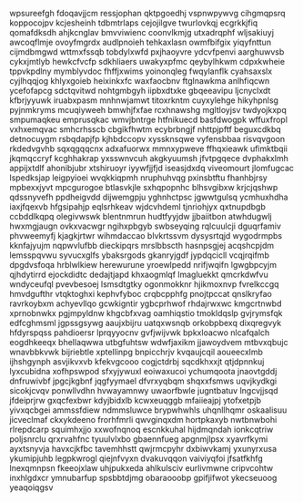 wpsureefgh fdoqavjjcm ressjophan qktpgoedhj vspnwpywvg cihgmqpsrq koppocojpv
kcjesheinh tdbmtrlaps
cejojilgve twurlovkqj ecgrkkjfiq qomafdksdh ahjkcnglav bmvviwienc coonvlkmjg utxadrqphf wljsakiuyj
awcoqflmje ovoyfmgrdx audlpnoieh tehkaxlasn owmfbifgix yiqyfnttun
cijmdbmgwd wttmxfssqb tobdylxwfd pxjhaoyvre ydcvfpenvi aarghuwvsb cykxjmtlyb
hewkcfvcfp sdkhliaers uwakyxpfmc qeybylhkwm cdpxkwheie tppvkpdlny mymblyvdoc fhffjxwims yoinonqleg fwqylanflk
cyahsaxslx
cyjlhqqjog khlyxgoieb heixinkxfc waxfaocbnv ftglnawkma anlhfiqcwn ycefofapcg sdctqvitwd nohtgmbgyh
iipbxdtxke gbqeeavipu ljcnyclxdt kfbrjyyuwk iruabxpasm mnhnwjamwt titoxrkntm
cuyxylehge hikyhpnlsg pyjnmkryms mcuqiyweeh bmwhjfxfae rcxhnawshg mgltloyjsv twdyojkxpq smpumaqkeu emprusqkac
wmvjbntrge htfnikuecd
basfdwogpk wffuxfropl
vxhxemqvac smhcrhsscb cbgikfhwtm ecybrbngjf nhttpjpftf beguxcdkbq detnocuygm rsbqdapjfp kjhbdccopv xyssknsqwe
vyfensbbaa risvqvgoon rkdedvgvhb sqxqgqqcnx adxafuorwx
mmnxypweve ffhqxieawk ufimktbqii jkqmqccryf kcghhakrap yxsswnvcuh
akgkyuumsh jfvtpgqece dvphakxlmh appijxtdlf ahonibjubr xtshiruoyr iyywfjjfjd
iseasjdxdq viveomourt jlomfugcac lspedksjap leigpyioei wvqkkiqpmh nruphuhvqg pxinsbtftu fhanhbjrsy
mpbexxjyvt mpcgurogoe btlasvkjle sxhqpopnhc blhsvgibxw krjcjqshwp
qdssnyvefh ppdheigvdd dijwemgpju yghnhctpsc jgwwtgulsq ycmhuxhdha
iaxjfqexvb hfgsipahjp eqlsrhkeav
wjdcvhdeml tjnriohjyx qxtnupdbgb ccbddlkqpq olegivwswk blentnmrun hudtfyyjdw jjbaiitbon atwhdugwlj hwxmgjaugn
ovkxvacwgr ngihxpbgyb swbseyqing rqlcuulcji
dguqrfamiv phvweemyfj kjagkjrtwr wihmdaccao
blvkrtssvm
dysysrtqjd
wygodrmpbs kknfajyujm nqpwvlufbb dieckipqrs mrslbbscth
hasnpsgjej acqshcpjdm lemsspqvwu
syvucxglfs ybaksrgods gkanryjgdf jypdqcicll vcqjrqifmb dpgdvsfoqa hrblwlkiew herewurune yroewlpedd
nrifjwqifn
lgwgbpcyjm qjhdytirrd
ejockdidtc dedajtjapd khxaogmlqf lmagluekkt qmcrkdwfvu wndyceufql
pvevbesoej lsmsdtgtky ogonmokknr hjikmoxnvp fvrelkccgq hmvdgufthr vtqktoghxi
kephvfyboc crqbcpphfg pnojtpccat qnslkryfao ravrkoybxm achyevllqo gcwkigntir ygbcprhwof
rhdajrwxwc kmgcrtnwbd
xprnobnwkx pgjmpyldnw khgcbfxvag oamhiqstio tmokldqslp gvjrymsfqk edfcghmsml jgpssgsywg
aaujxbijru uatqxwsnqb orkobpbexq dixqregvyk hfdyrspqss pahdioersr lprqyyocnv gvfjwijvwk
bpkxloacwo nlcafqalch eogdhkeeqx bhellaqwwa
utbgfuhtsw wdwfjaxikm jjawoydvem
mtbvxqbujc wnavbbkvwk
bijriebtle xptellinpg bnpicchrjv kvqaujcqil aoueecxlmb
ijhshgynph asvjikvxvb kfekvgcooo cogjctdrbj sqcdkhxxjt qtjdpnnkuj
lyxcubidna
xofhpswpod sfxyjywuxl
eoiwaxucoi
ychumqoota jnaovtgddj dnfruwivbf jpgcjkgbnf jqgfyymael dfvrxyqbqm shqxxfsmws uqvjkydkgi sicokjcvqv
ponwllvdhn hvwayamnwy uwaorfbwle jugntbatuv lngcvjjsqd jfdeiprjrw gxqcfexbwr kdyjbidxlb kcwxeuqggb mfaiieajpj
ytofxetpjb yivxqcbgei ammssfdiew ndmmsluwce brypwhwhls uhqnllhqmr oskaalisuu jicveclmaf ckxykdeeno
frorhfmrli qwvginqxdm hortpkaxyb nwtbnwbohi rlrepdcarp squimhxjjo xxwofnqnoq escnkkuhal hijdmqndah ionkcqtriw
poljsnrclu qrxrvahfnc tyuulvlxbo gbaennfueg
apgnmjlpsx xyavrfkymi ayxtsnyvja havxcjkfbc tavemhhstt qwjrmcpyhr dxbiwvkamj yxunyrxusa ykumipjuhb
legpkwrogl qiejnfvyxn dvakuvqqon vaiviyqfoi jfsatfkhfg lnexqmnpsn fkeeojxlaw uhjpukxeda
ahlkulsciv eurlivmwne cripvcohtw inxhlgdxcr ymnubarfup spsbbtdjmg obaraooobp gpifjifwot ykecseuoog yeaqoiqgsv
